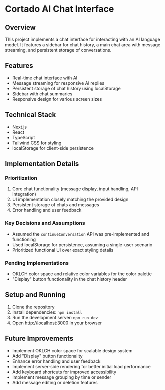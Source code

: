 # Cortado AI Chat Interface

## Overview

This project implements a chat interface for interacting with an AI language model. It features a sidebar for chat history, a main chat area with message streaming, and persistent storage of conversations.

## Features

- Real-time chat interface with AI
- Message streaming for responsive AI replies
- Persistent storage of chat history using localStorage
- Sidebar with chat summaries
- Responsive design for various screen sizes

## Technical Stack

- Next.js
- React
- TypeScript
- Tailwind CSS for styling
- localStorage for client-side persistence

## Implementation Details

### Prioritization

1. Core chat functionality (message display, input handling, API integration)
2. UI implementation closely matching the provided design
3. Persistent storage of chats and messages
4. Error handling and user feedback

### Key Decisions and Assumptions

- Assumed the `continueConversation` API was pre-implemented and functioning
- Used localStorage for persistence, assuming a single-user scenario
- Prioritized functional UI over exact styling details

### Pending Implementations

- OKLCH color space and relative color variables for the color palette
- "Display" button functionality in the chat history header

## Setup and Running

1. Clone the repository
2. Install dependencies: `npm install`
3. Run the development server: `npm run dev`
4. Open [http://localhost:3000](http://localhost:3000) in your browser

## Future Improvements

- Implement OKLCH color space for scalable design system
- Add "Display" button functionality
- Enhance error handling and user feedback
- Implement server-side rendering for better initial load performance
- Add keyboard shortcuts for improved accessibility
- Implement message grouping by time or sender
- Add message editing or deletion features
